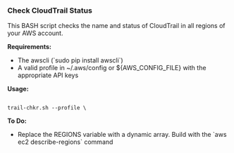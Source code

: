 ### Check CloudTrail Status

<p>
This BASH script checks the name and status of CloudTrail in all regions of your AWS account.

<b>Requirements:</b>
<ul>
 <li> The awscli  (`sudo pip install awscli`)
 <li> A valid profile in ~/.aws/config or ${AWS_CONFIG_FILE} with the appropriate API keys
</ul>

<b>Usage:</b>
<p>
<code>
trail-chkr.sh --profile \<profile_name\>
</code>

<b>To Do:</b>
<ul>
 <li> Replace the REGIONS variable with a dynamic array. Build with the `aws ec2 describe-regions` command
</ul>
